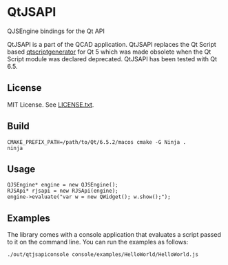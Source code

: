 QtJSAPI
=======

QJSEngine bindings for the Qt API

QtJSAPI is a part of the QCAD application.
QtJSAPI replaces the Qt Script based [qtscriptgenerator](https://github.com/qt-labs/qtscriptgenerator)
for Qt 5 which was made obsolete when the Qt Script module was declared deprecated.
QtJSAPI has been tested with Qt 6.5.

License
-------
MIT License.
See [LICENSE.txt](https://github.com/qcad/qtjsapi/blob/main/LICENSE.txt).

Build
-----
```
CMAKE_PREFIX_PATH=/path/to/Qt/6.5.2/macos cmake -G Ninja .
ninja
```

Usage
-----
```
QJSEngine* engine = new QJSEngine();
RJSApi* rjsapi = new RJSApi(engine);
engine->evaluate("var w = new QWidget(); w.show();");
```

Examples
--------
The library comes with a console application that evaluates a script passed to it on the command line.
You can run the examples as follows:
```
./out/qtjsapiconsole console/examples/HelloWorld/HelloWorld.js
```
